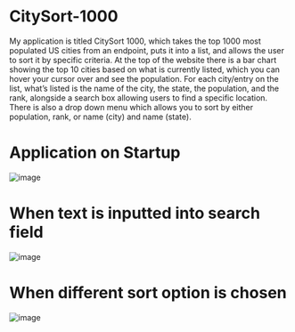 # CitySort-1000

My application is titled CitySort 1000, which takes the top 1000 most populated US cities from an endpoint, puts it into a list, and allows the user to sort it by specific criteria. At the top of the website there is a bar chart showing the top 10 cities based on what is currently listed, which you can hover your cursor over and see the population. For each city/entry on the list, what’s listed is the name of the city, the state, the population, and the rank, alongside a search box allowing users to find a specific location. There is also a drop down menu which allows you to sort by either population, rank, or name (city) and name (state).

# Application on Startup
![image](https://github.com/user-attachments/assets/ad022049-ba14-4b92-a6ab-04d4ea823bc4)

# When text is inputted into search field
![image](https://github.com/user-attachments/assets/04b5c463-1d04-47ed-b390-c6d2981a51f5)

# When different sort option is chosen
![image](https://github.com/user-attachments/assets/efe81e9a-5faf-4ab5-844f-38e683039c30)
